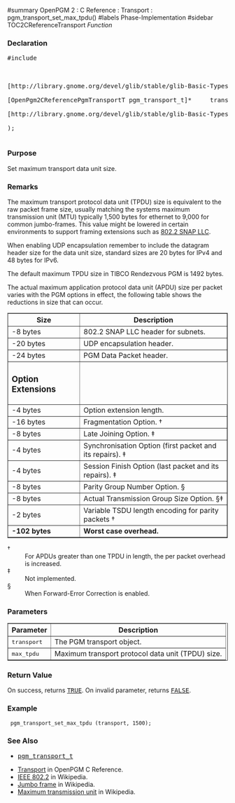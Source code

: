 ﻿#summary OpenPGM 2 : C Reference : Transport : pgm\_transport\_set\_max\_tpdu()
#labels Phase-Implementation
#sidebar TOC2CReferenceTransport
_Function_
### Declaration ###
<pre>
#include <pgm/pgm.h><br>
<br>
[http://library.gnome.org/devel/glib/stable/glib-Basic-Types.html#gboolean gboolean] *pgm_transport_set_max_tpdu* (<br>
[OpenPgm2CReferencePgmTransportT pgm_transport_t]*     transport,<br>
[http://library.gnome.org/devel/glib/stable/glib-Basic-Types.html#guint16 guint16]              max_tpdu<br>
);<br>
</pre>

### Purpose ###
Set maximum transport data unit size.

### Remarks ###
The maximum transport protocol data unit (TPDU) size is equivalent to the raw packet frame size, usually matching the systems maximum transmission unit (MTU) typically 1,500 bytes for ethernet to 9,000 for common jumbo-frames.  This value might be lowered in certain environments to support framing extensions such as [802.2 SNAP LLC](http://en.wikipedia.org/wiki/802.2).

When enabling UDP encapsulation remember to include the datagram header size for the data unit size, standard sizes are 20 bytes for IPv4 and 48 bytes for IPv6.

The default maximum TPDU size in TIBCO Rendezvous PGM is 1492 bytes.

The actual maximum application protocol data unit (APDU) size per packet varies with the PGM options in effect, the following table shows the reductions in size that can occur.


<table cellpadding='5' border='1' cellspacing='0'>
<tr>
<th>Size</th>
<th>Description</th>
</tr>
<tr>
<td>-8 bytes</td>
<td>802.2 SNAP LLC header for subnets.</td>
</tr><tr>
<td>-20 bytes</td>
<td>UDP encapsulation header.</td>
</tr><tr>
<td>-24 bytes</td>
<td>PGM Data Packet header.</td>
</tr><tr>
<td><h3>Option Extensions</h3></td>
</tr><tr>
<td>-4 bytes</td>
<td>Option extension length.</td>
</tr><tr>
<td>-16 bytes</td>
<td>Fragmentation Option. †</td>
</tr><tr>
<td>-8 bytes</td>
<td>Late Joining Option. ‡</td>
</tr><tr>
<td>-4 bytes</td>
<td>Synchronisation Option (first packet and its repairs). ‡</td>
</tr><tr>
<td>-4 bytes</td>
<td>Session Finish Option (last packet and its repairs). ‡</td>
</tr><tr>
<td>-8 bytes</td>
<td>Parity Group Number Option. §</td>
</tr><tr>
<td>-8 bytes</td>
<td>Actual Transmission Group Size Option. §‡</td>
</tr><tr>
<td>-2 bytes</td>
<td>Variable TSDU length encoding for parity packets †</td>
</tr><tr>
<td><b>-102 bytes</b></td>
<td><b>Worst case overhead.</b></td>
</tr>
</table>


<dl><dt>†</dt><dd>For APDUs greater than one TPDU in length, the per packet overhead is increased.<br>
</dd><dt>‡</dt><dd>Not implemented.<br>
</dd><dt>§</dt><dd>When Forward-Error Correction is enabled.<br>
</dd></dl>

### Parameters ###
<table cellpadding='5' border='1' cellspacing='0'>
<tr>
<th>Parameter</th>
<th>Description</th>
</tr>
<tr>
<td><tt>transport</tt></td>
<td>The PGM transport object.</td>
</tr><tr>
<td><tt>max_tpdu</tt></td>
<td>Maximum transport protocol data unit (TPDU) size.</td>
</tr>
</table>


### Return Value ###
On success, returns <tt><a href='http://library.gnome.org/devel/glib/stable/glib-Standard-Macros.html#TRUE--CAPS'>TRUE</a></tt>.  On invalid parameter, returns <tt><a href='http://library.gnome.org/devel/glib/stable/glib-Standard-Macros.html#FALSE--CAPS'>FALSE</a></tt>.

### Example ###
```
 pgm_transport_set_max_tpdu (transport, 1500);
```

### See Also ###
  * <tt><a href='OpenPgm2CReferencePgmTransportT.md'>pgm_transport_t</a></tt><br>
<ul><li><a href='OpenPgm2CReferenceTransport.md'>Transport</a> in OpenPGM C Reference.<br>
</li><li><a href='http://en.wikipedia.org/wiki/802.2'>IEEE 802.2</a> in Wikipedia.<br>
</li><li><a href='http://en.wikipedia.org/wiki/Jumbo_frame'>Jumbo frame</a> in Wikipedia.<br>
</li><li><a href='http://en.wikipedia.org/wiki/Maximum_transmission_unit'>Maximum transmission unit</a> in Wikipedia.
